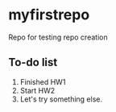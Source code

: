 # myfirstrepo
Repo for testing repo creation
## To-do list
1. Finished HW1
2. Start HW2
3. Let's try something else.
